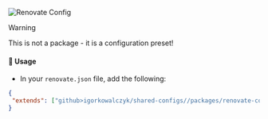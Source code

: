 ![Renovate Config](https://github.com/IgorKowalczyk/shared-configs/assets/49127376/9a4a07de-2707-410b-981d-c04a1200572f)

> [!WARNING]
> This is not a package - it is a configuration preset!

#### 🔩 Usage

- In your `renovate.json` file, add the following:

```json
{
 "extends": ["github>igorkowalczyk/shared-configs//packages/renovate-config/index.json"]
}
```
